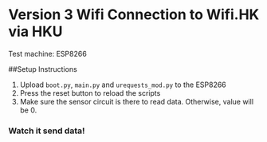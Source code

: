 # Version 3 Wifi Connection to Wifi.HK via HKU

Test machine: ESP8266

##Setup Instructions

1. Upload `boot.py`, `main.py` and `urequests_mod.py` to the ESP8266
2. Press the reset button to reload the scripts
3. Make sure the sensor circuit is there to read data. Otherwise, value will be 0.

### Watch it send data!
